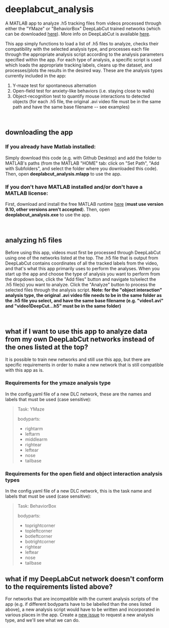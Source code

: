 # deeplabcut_analysis


A MATLAB app to analyze .h5 tracking files from videos processed through either the "YMaze" or "BehaviorBox" DeepLabCut trained networks (which can be downloaded [here](https://cornell.box.com/s/wq6kjvpou3k9713ovjpwnh1ghhqiz0ww)). More info on DeepLabCut is available [here](https://deeplabcut.github.io/DeepLabCut/docs/intro.html).

This app simply functions to load a list of .h5 files to analyze, checks their compatibility with the selected analysis type, and processes each file through the appropriate analysis script according to the analysis parameters specified within the app. For each type of analysis, a specific script is used which loads the appropriate tracking labels, cleans up the dataset, and processes/plots the results in the desired way. These are the analysis types currently included in the app:

1. Y-maze test for spontaneous alternation
2. Open-field test for anxiety-like behaviors (i.e. staying close to walls)
3. Object-recognition test to quantify mouse interactions to detected objects (for each .h5 file, the original .avi video file must be in the same path and have the same base filename -- see examples)

&nbsp;

## downloading the app

### If you already have Matlab installed:
Simply download this code (e.g. with Github Desktop) and add the folder to MATLAB's paths (from the MATLAB "HOME" tab: click on "Set Path", "Add with Subfolders", and select the folder where you downloaded this code). Then, open **deeplabcut_analysis.mlapp** to use the app.

### If you don't have MATLAB installed and/or don't have a MATLAB license:
First, download and install the free MATLAB runtime [here](https://www.mathworks.com/products/compiler/matlab-runtime.html) (**must use version 9.10, other versions aren't accepted**). Then, open **deeplabcut_analysis.exe** to use the app.

&nbsp;

## analyzing h5 files
Before using this app, videos must first be processed through DeepLabCut using one of the networks listed at the top. The .h5 file that is output from DeepLabCut contains coordinates of all the tracked labels from the video, and that's what this app primarily uses to perform the analyses. When you start up the app and choose the type of analysis you want to perform from the dropdown box, click the "Add files" button and navigate to/select the .h5 file(s) you want to analyze. Click the "Analyze" button to process the selected files through the analysis script. **Note: for the "object interaction" analysis type, the original .avi video file needs to be in the same folder as the .h5 file you select, and have the same base filename (e.g. "video1.avi" and "video1DeepCut...h5" must be in the same folder)**

&nbsp;

## what if I want to use this app to analyze data from my own DeepLabCut networks instead of the ones listed at the top?
It is possible to train new networks and still use this app, but there are specific requirements in order to make a new network that is still compatible with this app as is.

### Requirements for the ymaze analysis type
In the config.yaml file of a new DLC network, these are the names and labels that must be used  (case sensitive):
>Task: YMaze 
>
>bodyparts:
>- rightarm
>- leftarm
>- middlearm
>- rightear
>- leftear
>- nose
>- tailbase

### Requirements for the open field and object interaction analysis types
In the config.yaml file of a new DLC network, this is the task name and labels that must be used (case sensitive):
>Task: BehaviorBox 
>
>bodyparts:
>- toprightcorner
>- topleftcorner
>- botleftcorner
>- botrightcorner
>- rightear
>- leftear
>- nose
>- tailbase

## what if my DeepLabCut network doesn't conform to the requirements listed above?
For networks that are incompatible with the current analysis scripts of the app (e.g. if different bodyparts have to be labelled than the ones listed above), a new analysis script would have to be written and incorporated in various places in the app. Create a [new issue](https://github.com/sn-lab/Deeplabcut_Analysis/issues) to request a new analysis type, and we'll see what we can do.

